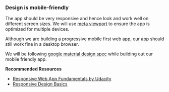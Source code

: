### Design is mobile-friendly
The app should be very responsive and hence look and work well on different screen sizes. We will use [meta viewport](https://developers.google.com/web/fundamentals/design-and-ui/responsive/fundamentals/set-the-viewport?hl=en) to ensure the app is optimized for multiple devices.

Although we are building a progressive mobile first web app, our app should still work fine in a desktop browser.

We will be following [google material design spec](https://material.io/guidelines/#) while building out our mobile friendly app.

**Recommended Resources**
- [Responsive Web App Fundamentals by Udacity](https://www.udacity.com/course/responsive-web-design-fundamentals--ud893)
- [Responsive Design Basics](https://developers.google.com/web/fundamentals/design-and-ui/responsive/)
